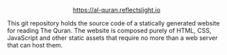 <p align="center">
  <a href="https://al-quran.reflectslight.io">https://al-quran.reflectslight.io</a>
</p>

This git repository holds the source code of a statically generated website
for reading The Quran. The website is composed purely of HTML, CSS, JavaScript
and other static assets that require no more than a web server that can host
them.
